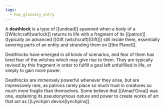 ```yaml
---
tags:
  - has_glossary_entry
---
```


A **deathlock** is a type of [[undead]] spawned when a body of a [[Witchcraft|warlock]] returns to life with a fragment of its [[patron]] (typically an advanced [[Gift (witchcraft)|Gift]]) still inside them, essentially severing parts of an entity and stranding them on [[the Planet]].

Deathlocks have emerged in all kinds of scenarios, and fear of them has bred fear of the witches which may give rise to them. They are typically revived by this fragment in order to fulfill a goal left unfulfilled in life, or simply to gain more power.

Deathlocks are immensely powerful whenever they arise, but are impressively rare, as patrons rarely place so much trust in creatures so much more fragile than themselves. Some believe that [[Amad'Oroa]] was one, explaining its pseudonymous nature and power to create works of art that act as [[Lynchpin device|lynchpins]].
